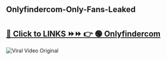 
 ## Onlyfindercom-Only-Fans-Leaked

# <h2><a href="https://clipsfans.com/Onlyfindercom&ref=git">🔗 Click to LINKS ⏩⏩ 👉 🟢 Onlyfindercom </a></h2>

<a href="https://clipsfans.com/Onlyfindercom&ref=git" rel="nofollow" data-target="animated-image.originalLink"><img src="https://i.ibb.co.com/xMMVF88/686577567.gif" alt="Viral Video Original" style="max-width: 100%; display: inline-block;" data-target="animated-image.originalImage"></a>
